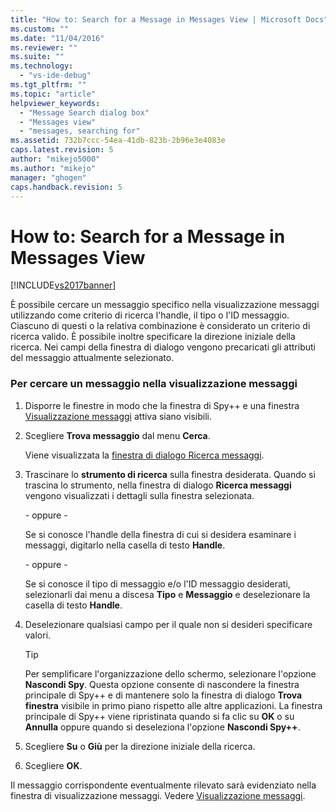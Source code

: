 ```yaml
---
title: "How to: Search for a Message in Messages View | Microsoft Docs"
ms.custom: ""
ms.date: "11/04/2016"
ms.reviewer: ""
ms.suite: ""
ms.technology: 
  - "vs-ide-debug"
ms.tgt_pltfrm: ""
ms.topic: "article"
helpviewer_keywords: 
  - "Message Search dialog box"
  - "Messages view"
  - "messages, searching for"
ms.assetid: 732b7ccc-54ea-41db-823b-2b96e3e4083e
caps.latest.revision: 5
author: "mikejo5000"
ms.author: "mikejo"
manager: "ghogen"
caps.handback.revision: 5
---
```

# How to: Search for a Message in Messages View
[!INCLUDE[vs2017banner](../code-quality/includes/vs2017banner.md)]

È possibile cercare un messaggio specifico nella visualizzazione messaggi utilizzando come criterio di ricerca l'handle, il tipo o l'ID messaggio.  Ciascuno di questi o la relativa combinazione è considerato un criterio di ricerca valido.  È possibile inoltre specificare la direzione iniziale della ricerca.  Nei campi della finestra di dialogo vengono precaricati gli attributi del messaggio attualmente selezionato.  
  
### Per cercare un messaggio nella visualizzazione messaggi  
  
1.  Disporre le finestre in modo che la finestra di Spy\+\+ e una finestra [Visualizzazione messaggi](../debugger/messages-view.md) attiva siano visibili.  
  
2.  Scegliere **Trova messaggio** dal menu **Cerca**.  
  
     Viene visualizzata la [finestra di dialogo Ricerca messaggi](../debugger/message-search-dialog-box.md).  
  
3.  Trascinare lo **strumento di ricerca** sulla finestra desiderata.  Quando si trascina lo strumento, nella finestra di dialogo **Ricerca messaggi** vengono visualizzati i dettagli sulla finestra selezionata.  
  
     \- oppure \-  
  
     Se si conosce l'handle della finestra di cui si desidera esaminare i messaggi, digitarlo nella casella di testo **Handle**.  
  
     \- oppure \-  
  
     Se si conosce il tipo di messaggio e\/o l'ID messaggio desiderati, selezionarli dai menu a discesa **Tipo** e **Messaggio** e deselezionare la casella di testo **Handle**.  
  
4.  Deselezionare qualsiasi campo per il quale non si desideri specificare valori.  
  
    > [!TIP]
    >  Per semplificare l'organizzazione dello schermo, selezionare l'opzione **Nascondi Spy**.  Questa opzione consente di nascondere la finestra principale di Spy\+\+ e di mantenere solo la finestra di dialogo **Trova finestra** visibile in primo piano rispetto alle altre applicazioni.  La finestra principale di Spy\+\+ viene ripristinata quando si fa clic su **OK** o su **Annulla** oppure quando si deseleziona l'opzione **Nascondi Spy\+\+**.  
  
5.  Scegliere **Su** o **Giù** per la direzione iniziale della ricerca.  
  
6.  Scegliere **OK**.  
  
 Il messaggio corrispondente eventualmente rilevato sarà evidenziato nella finestra di visualizzazione messaggi.  Vedere [Visualizzazione messaggi](../debugger/messages-view.md).